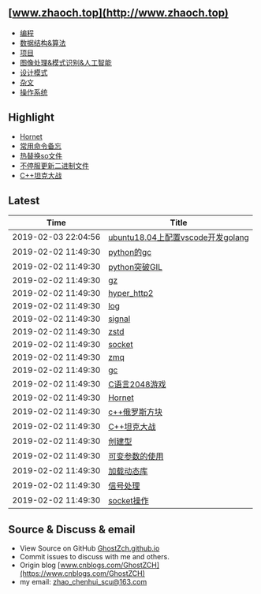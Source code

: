 ## [www.zhaoch.top](http://www.zhaoch.top)
+ [编程](编程)
+ [数据结构&算法](数据结构&算法)
+ [项目](项目)
+ [图像处理&模式识别&人工智能](图像处理&模式识别&人工智能)
+ [设计模式](设计模式)
+ [杂文](杂文)
+ [操作系统](操作系统)

## Highlight

+ [Hornet](项目/Hornet.md)
+ [常用命令备忘](操作系统/linux/常用命令备忘.md)
+ [热替换so文件](操作系统/linux/热替换so文件.md)
+ [不停服更新二进制文件](操作系统/linux/不停服更新二进制文件.md)
+ [C++坦克大战](项目/C++坦克大战.md)

## Latest 

|Time|Title|
|--|--|
|2019-02-03 22:04:56|[ubuntu18.04上配置vscode开发golang](编程/go/ubuntu18.04上配置vscode开发golang.md)|
|2019-02-02 11:49:30|[python的gc](编程/python/python的gc.md)|
|2019-02-02 11:49:30|[python突破GIL](编程/python/python突破GIL.md)|
|2019-02-02 11:49:30|[gz](编程/python/python常用库使用/gz.md)|
|2019-02-02 11:49:30|[hyper_http2](编程/python/python常用库使用/hyper_http2.md)|
|2019-02-02 11:49:30|[log](编程/python/python常用库使用/log.md)|
|2019-02-02 11:49:30|[signal](编程/python/python常用库使用/signal.md)|
|2019-02-02 11:49:30|[zstd](编程/python/python常用库使用/zstd.md)|
|2019-02-02 11:49:30|[socket](编程/python/python常用库使用/socket.md)|
|2019-02-02 11:49:30|[zmq](编程/python/python常用库使用/zmq.md)|
|2019-02-02 11:49:30|[gc](编程/python/python常用库使用/gc.md)|
|2019-02-02 11:49:30|[C语言2048游戏](项目/C语言2048游戏.md)|
|2019-02-02 11:49:30|[Hornet](项目/Hornet.md)|
|2019-02-02 11:49:30|[c++俄罗斯方块](项目/c++俄罗斯方块.md)|
|2019-02-02 11:49:30|[C++坦克大战](项目/C++坦克大战.md)|
|2019-02-02 11:49:30|[创建型](设计模式/创建型.md)|
|2019-02-02 11:49:30|[可变参数的使用](编程/c_cpp/可变参数的使用.md)|
|2019-02-02 11:49:30|[加载动态库](编程/c_cpp/加载动态库.md)|
|2019-02-02 11:49:30|[信号处理](编程/c_cpp/信号处理.md)|
|2019-02-02 11:49:30|[socket操作](编程/c_cpp/socket操作.md)|

## Source & Discuss & email

+ View Source on GitHub [GhostZch.github.io](https://github.com/GhostZCH/GhostZch.github.io/)
+ Commit issues to discuss with me and others.
+ Origin blog [www.cnblogs.com/GhostZCH](https://www.cnblogs.com/GhostZCH)
+ my email: zhao_chenhui_scu@163.com

